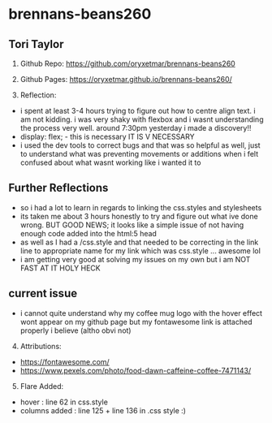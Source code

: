 # brennans-beans260
## Tori Taylor

1. Github Repo:
https://github.com/oryxetmar/brennans-beans260

2. Github Pages:
https://oryxetmar.github.io/brennans-beans260/

3. Reflection:
- i spent at least 3-4 hours trying to figure out how to centre align text. i am not kidding. i was very shaky with flexbox and i wasnt understanding the process very well. around 7:30pm yesterday i made a discovery!! 
- display: flex;  - this is necessary IT IS V NECESSARY
- i used the dev tools to correct bugs and that was so helpful as well, just to understand what was preventing movements or additions when i felt confused about what wasnt working like i wanted it to
## Further Reflections
- so i had a lot to learn in regards to linking the css.styles and stylesheets
- its taken me about 3 hours honestly to try and figure out what ive done wrong. BUT GOOD NEWS; it looks like a simple issue of not having enough code added into the html:5 head
- as well as I had a /css.style and that needed to be correcting in the link line to appropriate name for my link which was css.style ... awesome lol
- i am getting very good at solving my issues on my own but i am NOT FAST AT IT HOLY HECK
 ## current issue
 - i cannot quite understand why my coffee mug logo with the hover effect wont appear on my github page but my fontawesome link is attached properly i believe (altho obvi not)


4. Attributions:
- https://fontawesome.com/
- https://www.pexels.com/photo/food-dawn-caffeine-coffee-7471143/


5. Flare Added:
- hover : line 62 in css.style
- columns added : line 125 + line 136 in .css style :)
